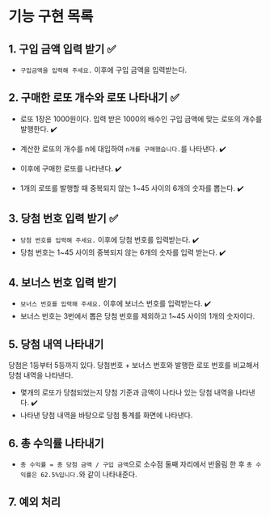 # 기능 구현 목록

## 1. 구입 금액 입력 받기 ✅

- `구입금액을 입력해 주세요.` 이후에 구입 금액을 입력받는다.

## 2. 구매한 로또 개수와 로또 나타내기 ✅

- 로또 1장은 1000원이다. 입력 받은 1000의 배수인 구입 금액에 맞는 로또의 개수를 발행한다. ✔️

- 계산한 로또의 개수를 n에 대입하여 `n개를 구매했습니다.`를 나타낸다. ✔️

- 이후에 구매한 로또를 나타낸다. ✔️

- 1개의 로또를 발행할 때 중복되지 않는 1~45 사이의 6개의 숫자를 뽑는다. ✔️

## 3. 당첨 번호 입력 받기 ✅

- `당첨 번호를 입력해 주세요.` 이후에 당첨 번호를 입력받는다. ✔️
- 당첨 번호는 1~45 사이의 중복되지 않는 6개의 숫자를 입력 받는다. ✔️

## 4. 보너스 번호 입력 받기

- `보너스 번호를 입력해 주세요.` 이후에 보너스 번호를 입력받는다. ✔️
- 보너스 번호는 3번에서 뽑은 당첨 번호를 제외하고 1~45 사이의 1개의 숫자이다.

## 5. 당첨 내역 나타내기

당첨은 1등부터 5등까지 있다. 당첨번호 + 보너스 번호와 발행한 로또 번호를 비교해서 당첨 내역을 나타낸다.

- 몇개의 로또가 당첨되었는지 당첨 기준과 금액이 나타나 있는 당첨 내역을 나타낸다. ✔️
- 나타낸 당첨 내역을 바탕으로 당첨 통계를 화면에 나타낸다.

## 6. 총 수익률 나타내기

- `총 수익률 = 총 당첨 금액 / 구입 금액`으로 소수점 둘째 자리에서 반올림 한 후 `총 수익률은 62.5%입니다.`와 같이 나타내준다.

## 7. 예외 처리
